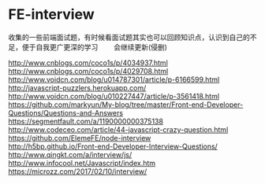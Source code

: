 # FE-interview
收集的一些前端面试题，有时候看面试题其实也可以回顾知识点，认识到自己的不足，便于自我更广更深的学习
&emsp;&emsp;会继续更新(侵删)

http://www.cnblogs.com/coco1s/p/4034937.html  
http://www.cnblogs.com/coco1s/p/4029708.html  
http://www.voidcn.com/blog/u014787301/article/p-6166599.html  
http://javascript-puzzlers.herokuapp.com/  
http://www.voidcn.com/blog/u010227447/article/p-3561418.html   
https://github.com/markyun/My-blog/tree/master/Front-end-Developer-Questions/Questions-and-Answers  
https://segmentfault.com/a/1190000000375138  
http://www.codeceo.com/article/44-javascript-crazy-question.html   
https://github.com/ElemeFE/node-interview   
http://h5bp.github.io/Front-end-Developer-Interview-Questions/  
http://www.qingkt.com/a/interview/js/  
http://www.infocool.net/Javascript/index.htm  
https://microzz.com/2017/02/10/interview/  
